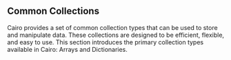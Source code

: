## Common Collections

Cairo provides a set of common collection types that can be used to store and manipulate data. These collections are designed to be efficient, flexible, and easy to use. This section introduces the primary collection types available in Cairo: Arrays and Dictionaries.
